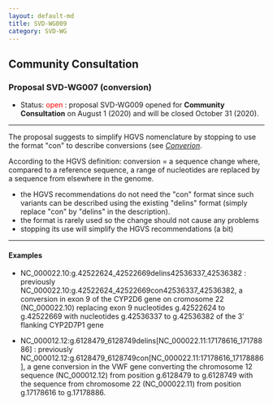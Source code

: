 ```yaml
---
layout: default-md
title: SVD-WG009
category: SVD-WG
---
```


## Community Consultation

### Proposal SVD-WG007 (conversion)

*	Status: <font color="red">open</font>
	:	proposal SVD-WG009 opened for **Community Consultation** on August 1 (2020) and will be closed October 31 (2020). 

* * *

The proposal suggests to simplify HGVS nomenclature by stopping to use the format "con" to describe conversions (see [<i>Converion</i>]((http://varnomen.hgvs.org/recommendations/RNA/variant/delins/)).

According to the HGVS definition: conversion = a sequence change where, compared to a reference sequence, a range of nucleotides are replaced by a sequence from elsewhere in the genome.

*	the HGVS recommendations do not need the "con" format since such variants can be described using the existing "delins" format (simply replace "con" by "delins" in the description).
*	the format is rarely used so the change should not cause any problems
*	stopping its use will simplify the HGVS recommendations (a bit)

* * *

#### Examples

*	NC\_000022.10:g.42522624\_42522669delins42536337\_42536382
	:	previously NC\_000022.10:g.42522624\_42522669con42536337\_42536382, a conversion in exon 9 of the CYP2D6 gene on cromosome 22 (NC\_000022.10) replacing exon 9 nucleotides g.42522624 to g.42522669 with nucleotides g.42536337 to g.42536382 of the 3’ flanking CYP2D7P1 gene

*	NC\_000012.12:g.6128479\_6128749delins[NC\_000022.11:17178616\_17178886]
	:	previously NC\_000012.12:g.6128479\_6128749con[NC\_000022.11:17178616\_17178886], a gene conversion in the VWF gene converting the chromosome 12 sequence (NC\_000012.12) from position g.6128479 to g.6128749 with the sequence from chromosome 22 (NC\_000022.11) from position g.17178616 to g.17178886. 
